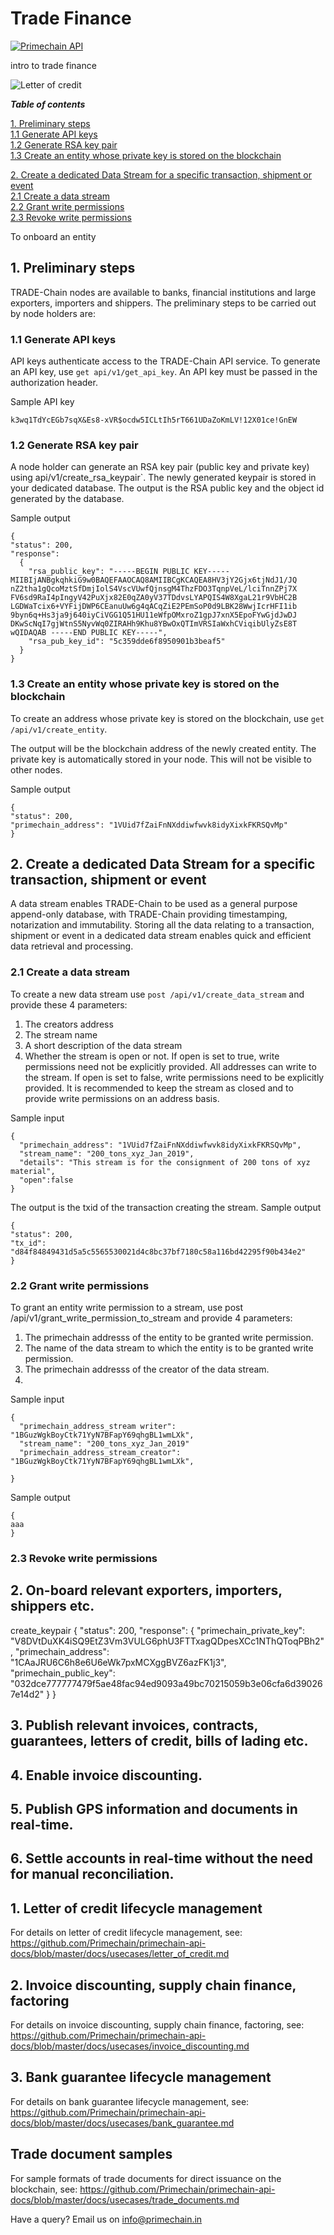 # Trade Finance

[![Primechain API](https://img.shields.io/badge/Built%20by-Primechain-blue.svg)](http://www.primechaintech.com/)

intro to trade finance

![Letter of credit](http://www.primechaintech.com/img/api_documentation/trade-finance.jpg)

***Table of contents***   

[1. Preliminary steps](#1-preliminary-steps)   
[1.1 Generate API keys](#11-generate-api-keys)      
[1.2 Generate RSA key pair](#12-generate-rsa-key-pair)      
[1.3 Create an entity whose private key is stored on the blockchain](#13-create-an-entity-whose-private-key-is-stored-on-the-blockchain)   

[2. Create a dedicated Data Stream for a specific transaction, shipment or event](#2-create-a-dedicated-data-stream-for-a-specific-transaction,-shipment-or-event)   
[2.1 Create a data stream](#21-create-a-data-stream)   
[2.2 Grant write permissions](#22-grant-write-permissions)   
[2.3 Revoke write permissions](#23-revoke-write-permissions)   

To onboard an entity 

## 1. Preliminary steps

TRADE-Chain nodes are available to banks, financial institutions and large exporters, importers and shippers. The  preliminary steps to be carried out by node holders are:

### 1.1 Generate API keys

API keys authenticate access to the TRADE-Chain API service. To generate an API key, use `get api/v1/get_api_key`. An API key must be passed in the authorization header.

Sample API key
```
k3wq1TdYcEGb7sqX&Es8-xVR$ocdw5ICLtIh5rT661UDaZoKmLV!12X01ce!GnEW
```
### 1.2 Generate RSA key pair

A node holder can generate an RSA key pair (public key and private key) using api/v1/create_rsa_keypair`. The newly generated keypair is stored in your dedicated database. The output is the RSA public key and the object id generated by the database.

Sample output
```
{
"status": 200,
"response": 
  {
    "rsa_public_key": "-----BEGIN PUBLIC KEY----- MIIBIjANBgkqhkiG9w0BAQEFAAOCAQ8AMIIBCgKCAQEA8HV3jY2Gjx6tjNdJ1/JQ nZ2tha1gQcoMztSfDmjIolS4VscVUwfQjnsgM4ThzFDO3TqnpVeL/lciTnnZPj7X FV6sd9RaI4pIngyV42PuXjx82E0qZA0yV37TDdvsLYAPQIS4W8XgaL21r9VbHC2B LGDWaTcix6+VYFijDWP6CEanuUw6g4qACqZiE2PEmSoP0d9LBK28WwjIcrHFI1ib 9byn6q+Hs3ja9j640iyCiVGG1Q51HU11eWfpOMxroZ1gpJ7xnX5EpoFYwGjdJwDJ DKwScNqI7gjWtnS5NyvWq0ZIRAHh9Khu8YBwOxQTImVRSIaWxhCViqibUlyZsE8T wQIDAQAB -----END PUBLIC KEY-----",
    "rsa_pub_key_id": "5c359dde6f8950901b3beaf5"
  }
}
```
### 1.3 Create an entity whose private key is stored on the blockchain

To create an address whose private key is stored on the blockchain, use `get /api/v1/create_entity`.

The output will be the blockchain address of the newly created entity. The private key is automatically stored in your node. This will not be visible to other nodes. 

Sample output
```
{
"status": 200,
"primechain_address": "1VUid7fZaiFnNXddiwfwvk8idyXixkFKRSQvMp"
}
```

## 2. Create a dedicated Data Stream for a specific transaction, shipment or event
A data stream enables TRADE-Chain to be used as a general purpose append-only database, with TRADE-Chain providing timestamping, notarization and immutability. Storing all the data relating to a transaction, shipment or event in a dedicated data stream enables quick and efficient data retrieval and processing.

### 2.1 Create a data stream
To create a new data stream use `post /api/v1/create_data_stream` and provide these 4 parameters:
1. The creators address
2. The stream name
3. A short description of the data stream
4. Whether the stream is open or not. If open is set to true, write permissions need not be explicitly provided. All addresses can write to the stream. If open is set to false, write permissions need to be explicitly provided. It is recommended to keep the stream as closed and to provide write permissions on an address basis. 

Sample input
```
{
  "primechain_address": "1VUid7fZaiFnNXddiwfwvk8idyXixkFKRSQvMp",
  "stream_name": "200_tons_xyz_Jan_2019",
  "details": "This stream is for the consignment of 200 tons of xyz material",
  "open":false
}
```
The output is the txid of the transaction creating the stream.
Sample output
```
{
"status": 200,
"tx_id": "d84f84849431d5a5c5565530021d4c8bc37bf7180c58a116bd42295f90b434e2"
}
```
### 2.2 Grant write permissions

To grant an entity write permission to a stream, use post /api/v1/grant_write_permission_to_stream and provide 4 parameters:
1. The primechain addresss of the entity to be granted write permission.
2. The name of the data stream to which the entity is to be granted write permission.
3. The primechain addresss of the creator of the data stream.
4. 

Sample input
```
{
  "primechain_address_stream writer": "1BGuzWgkBoyCtk71YyN7BFapY69qhgBL1wmLXk",
  "stream_name": "200_tons_xyz_Jan_2019"
  "primechain_address_stream_creator": "1BGuzWgkBoyCtk71YyN7BFapY69qhgBL1wmLXk",

}
```
Sample output
```
{
aaa
}
```
### 2.3 Revoke write permissions


## 2. On-board relevant exporters, importers, shippers etc.

create_keypair
{
"status": 200,
"response": {
"primechain_private_key": "V8DVtDuXK4iSQ9EtZ3Vm3VULG6phU3FTTxagQDpesXCc1NThQToqPBh2",
"primechain_address": "1CAaJRU6C6h8e6U6eWk7pxMCXggBVZ6azFK1j3",
"primechain_public_key": "032dce777777479f5ae48fac94ed9093a49bc70215059b3e06cfa6d390267e14d2"
}
}

## 3. Publish relevant invoices, contracts, guarantees, letters of credit, bills of lading etc.


## 4. Enable invoice discounting. 

## 5. Publish GPS information and documents in real-time.


## 6. Settle accounts in real-time without the need for manual reconciliation.



## 1. Letter of credit lifecycle management
For details on letter of credit lifecycle management, see:   
https://github.com/Primechain/primechain-api-docs/blob/master/docs/usecases/letter_of_credit.md

## 2. Invoice discounting, supply chain finance, factoring
For details on invoice discounting, supply chain finance, factoring, see:   
https://github.com/Primechain/primechain-api-docs/blob/master/docs/usecases/invoice_discounting.md

## 3. Bank guarantee lifecycle management
For details on bank guarantee lifecycle management, see:   
https://github.com/Primechain/primechain-api-docs/blob/master/docs/usecases/bank_guarantee.md

## Trade document samples
For sample formats of trade documents for direct issuance on the blockchain, see:
https://github.com/Primechain/primechain-api-docs/blob/master/docs/usecases/trade_documents.md

Have a query? Email us on info@primechain.in
